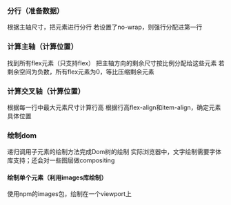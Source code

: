 ### 分行（准备数据）
根据主轴尺寸，把元素进行分行
若设置了no-wrap，则强行分配进第一行

### 计算主轴（计算位置）
找到所有flex元素（只支持flex）
把主轴方向的剩余尺寸按比例分配给这些元素
若剩余空间为负数，所有flex元素为0，等比压缩剩余元素

### 计算交叉轴（计算位置）
根据每一行中最大元素尺寸计算行高
根据行高flex-align和item-align，确定元素具体位置

### 绘制dom
递归调用子元素的绘制方法完成Dom树的绘制
实际浏览器中，文字绘制需要字体库支持；还会对一些图层做compositing

#### 绘制单个元素（利用images库绘制）
使用npm的images包，绘制在一个viewport上
